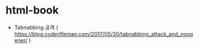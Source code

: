 # html-book
- Tabnabbing 공격 ( https://blog.coderifleman.com/2017/05/30/tabnabbing_attack_and_noopener/ )

